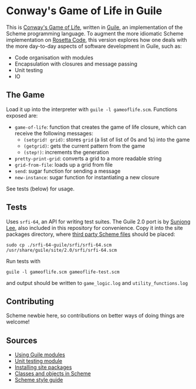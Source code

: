 # Conway's Game of Life in Guile

This is [Conway's Game of Life](http://en.wikipedia.org/wiki/Conway's_Game_of_Life), written in [Guile](http://www.gnu.org/software/guile/), an implementation of the Scheme programming language. To augment the more idiomatic Scheme implementation on [Rosetta Code](http://rosettacode.org/wiki/Conway%27s_Game_of_Life), this version explores how one deals with the more day-to-day aspects of software development in Guile, such as:

* Code organisation with modules
* Encapsulation with closures and message passing
* Unit testing
* IO

## The Game

Load it up into the interpreter with `guile -l gameoflife.scm`. Functions exposed are:

* `game-of-life`: function that creates the game of life closure, which can receive the following messages:
    * `(setgrid! grid)`: stores `grid` (a list of list of 0s and 1s) into the game
    * `(getgrid)`: gets the current pattern from the game
    * `(step!)`: increments the generation
* `pretty-print-grid`: converts a grid to a more readable string
* `grid-from-file`: loads up a grid from file
* `send`: sugar function for sending a message
* `new-instance`: sugar function for instantiating a new closure

See tests (below) for usage.

## Tests

Uses `srfi-64`, an API for writing test suites. The Guile 2.0 port is by [Sunjong Lee](https://lists.gnu.org/archive/html/guile-user/2012-04/msg00006.html), also included in this repository for convenience. Copy it into the site packages directory, where [third party Scheme files](https://www.gnu.org/software/guile/manual/html_node/Installing-Site-Packages.html) should be placed:

    sudo cp ./srfi-64-guile/srfi/srfi-64.scm /usr/share/guile/site/2.0/srfi/srfi-64.scm

Run tests with

    guile -l gameoflife.scm gameoflife-test.scm

and output should be written to `game_logic.log` and `utility_functions.log`

## Contributing

Scheme newbie here, so contributions on better ways of doing things are welcome!

## Sources

* [Using Guile modules](https://www.gnu.org/software/guile/manual/html_node/Using-Guile-Modules.html)
* [Unit testing module](http://srfi.schemers.org/srfi-64/srfi-64.html)
* [Installing site packages](https://www.gnu.org/software/guile/manual/html_node/Installing-Site-Packages.html#Installing-Site-Packages)
* [Classes and objects in Scheme](http://people.cs.aau.dk/~normark/prog3-03/html/notes/oop-scheme_themes-classes-objects-sec.html)
* [Scheme style guide](http://community.schemewiki.org/?scheme-style)
